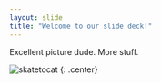 ```yaml
---
layout: slide
title: "Welcome to our slide deck!"
---
```


Excellent picture dude.
More stuff.

![skatetocat](https://octodex.github.com/images/skatetocat.png)
{: .center}
